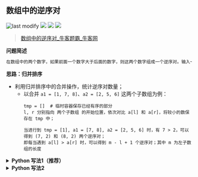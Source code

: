 ## 数组中的逆序对
<!--START_SECTION:badge-->

![last modify](https://img.shields.io/static/v1?label=last%20modify&message=2022-10-16%2017%3A41%3A53&color=yellowgreen&style=flat-square)
[![](https://img.shields.io/static/v1?label=&message=%E4%B8%AD%E7%AD%89&color=yellow&style=flat-square)](../../../README.md#中等)
[![](https://img.shields.io/static/v1?label=&message=%E7%89%9B%E5%AE%A2&color=green&style=flat-square)](../../../README.md#牛客)
[![](https://img.shields.io/static/v1?label=&message=%E6%8E%92%E5%BA%8F&color=blue&style=flat-square)](../../../README.md#排序)

<!--END_SECTION:badge-->
<!--info
tags: [排序]
source: 牛客
level: 中等
number: '0118'
name: 数组中的逆序对
companies: []
-->

> [数组中的逆序对_牛客题霸_牛客网](https://www.nowcoder.com/practice/96bd6684e04a44eb80e6a68efc0ec6c5)

<summary><b>问题简述</b></summary>

```txt
在数组中的两个数字，如果前面一个数字大于后面的数字，则这两个数字组成一个逆序对。输入一个数组,求出这个数组中的逆序对的总数P。并将P对1000000007取模的结果输出。 即输出P mod 1000000007
```

<!-- 
<details><summary><b>详细描述</b></summary>

```txt
```

</details>
-->

<!-- <div align="center"><img src="../../../_assets/xxx.png" height="300" /></div> -->

<summary><b>思路：归并排序</b></summary>

- 利用归并排序中的合并操作，统计逆序对数量；
    - 以合并 `a1 = [1, 7, 8]`、`a2 = [2, 5, 6]` 这两个子数组为例：
        ```
        tmp = []  # 临时容器保存已经有序的部分
        l, r 分别指向 两个子数组 的开始位置，依次对比 a[l] 和 a[r]，将较小的数保存在 tmp 中；
        
        当进行到 tmp = [1], a1 = [7, 8], a2 = [2, 5, 6] 时，有 7 > 2，可以得到 (7, 2) 和 (8, 2) 两个逆序对；
        即每当遇到 a[l] > a[r] 时，可以得到 m - l + 1 个逆序对；其中 m 为左子数组的长度
        ```
<details><summary><b>Python 写法1（推荐）</b></summary>

```python
class Solution:
    def InversePairs(self , data: List[int]) -> int:
        
        def merge(a, lo, hi):
            if lo >= hi: return 0
            
            ret = 0
            m = (lo + hi) // 2
            ret += merge(a, lo, m)  # 左子数组能产生的逆序对数量
            ret += merge(a, m + 1, hi)  # 右子数组能产生的逆序对数量
            
            tmp = []  # 临时容器保存已经有序的部分
            l, r = lo, m + 1
            while l <= m and r <= hi:
                if a[l] <= a[r]:
                    tmp.append(a[l])
                    l += 1
                else:  # a[l] > a[r]
                    ret += m - l + 1  # 当前位置能产生的逆序对
                    tmp.append(a[r])
                    r += 1
            
            tmp += a[l:m + 1] or a[r:hi + 1]  # 拼接剩余部分，此时不会产生逆序对
            a[lo:hi + 1] = tmp
            return ret
        
        ret = merge(data, 0, len(data) - 1)
        # print(data)
        return ret % 1000000007
```

</details>

<details><summary><b>Python 写法2</b></summary>

```python
class Solution:
    def InversePairs(self , data: List[int]) -> int:
        
        def merge(a, lo, hi):
            if lo >= hi: return 0
            
            ret = 0
            m = (lo + hi) // 2
            ret += merge(a, lo, m)
            ret += merge(a, m + 1, hi)
            
            tmp = [0] * (hi - lo + 1)
            l, r = lo, m + 1
            for i in range(len(tmp)):

                # 写法 1
                if l <= m and r <= hi:
                    if a[l] <= a[r]:
                        tmp[i] = a[l]
                        l += 1
                    else:
                        ret += m - l + 1
                        tmp[i] = a[r]
                        r += 1
                elif l == m + 1:
                    tmp[i] = a[r]
                    r += 1
                else:  # r == hi + 1
                    tmp[i] = a[l]
                    l += 1
                
                # 写法 2
                # if l == m + 1:
                #     tmp[i] = a[r]
                #     r += 1
                # elif r == hi + 1 or a[l] <= a[r]:
                #     tmp[i] = a[l]
                #     l += 1
                # else:  # a[l] > a[r]
                #     ret += m - l + 1
                #     tmp[i] = a[r]
                #     r += 1
                    
            a[lo: hi + 1] = tmp
            return ret
        
        ret = merge(data, 0, len(data) - 1)
        # print(data)
        return ret % 1000000007
```

</details>

